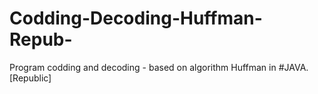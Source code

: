 # Codding-Decoding-Huffman-Repub-
Program codding and decoding - based on algorithm Huffman in #JAVA. [Republic]
